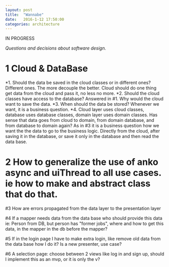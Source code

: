 ```yaml
---
layout: post
title:  "Wannabe"
date:   2016-1-12 17:50:00
categories: architecture
---
```

IN PROGRESS

*Questions and decisions about software design.*

# 1 Cloud & DataBase
*1. Should the data be saved in the cloud classes or in different ones?
	Different ones. The more decouple the better. Cloud should do one thing get data from the cloud and pass it, no less no more.
*2. Should the cloud classes have access to the database? 
	Answered in #1. Why would the cloud want to save the data.
*3. When should the data be stored?
	Whenever we want, it is a business question.
*4. Cloud layer uses cloud classes, database uses database classes, domain layer uses domain classes. Has sense that data goes from cloud to domain, from domain database, and from database to domain again?
	As in #3 it is a business question how we want the the data to go to the business logic. 
	Directly from the cloud, after saving it in the database, or save it only in the database and then read the data base.

# 2 How to generalize the use of anko async and uiThread to all use cases. ie how to make and abstract class that do that.

#3 How are errors propagated from the data layer to the presentation layer

#4 If a mapper needs data from the data base who should provide this data ie: Person from DB, but person has "former jobs", where and how to get this data, in the mapper in the db before the mapper?

#5 If in the login page I have to make extra login, like remove old data from the data base how I do it? Is a new presenter, use case?

#6 A selection page: choose between 2 views like log in and sign up, should I implement this as an mvp, or it is only the v? 